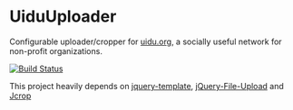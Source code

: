 UiduUploader
============

Configurable uploader/cropper for [uidu.org](https://uidu.org), a socially useful network for non-profit organizations.

[![Build Status](https://travis-ci.org/gitfer/UiduUploadAndCrop.svg?branch=travisci)](https://travis-ci.org/gitfer/UiduUploadAndCrop)

This project heavily depends on [jquery-template](https://github.com/codepb/jquery-template), [jQuery-File-Upload](https://github.com/blueimp/jQuery-File-Upload) and [Jcrop](https://github.com/tapmodo/Jcrop)
